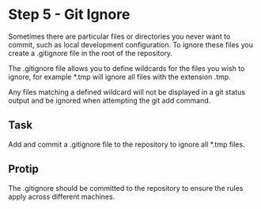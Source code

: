 # Step 5 - Git Ignore

Sometimes there are particular files or directories you never want to commit, such as local development configuration. To ignore these files you create a .gitignore file in the root of the repository.

The .gitignore file allows you to define wildcards for the files you wish to ignore, for example *.tmp will ignore all files with the extension .tmp.

Any files matching a defined wildcard will not be displayed in a git status output and be ignored when attempting the git add command.

## Task
Add and commit a .gitignore file to the repository to ignore all *.tmp files.

## Protip
The .gitignore should be committed to the repository to ensure the rules apply across different machines.
